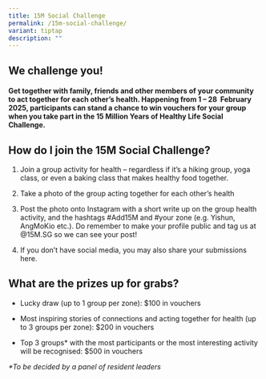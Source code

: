 ```yaml
---
title: 15M Social Challenge
permalink: /15m-social-challenge/
variant: tiptap
description: ""
---
```

<h2>We challenge you!</h2>
<h4>Get together with family, friends and other members of your community to act together for each other’s health. Happening from 1 – 28&nbsp; February 2025, participants can stand a chance to win vouchers for your group when you take part in the 15 Million Years of Healthy Life Social Challenge.</h4>
<h2>How do I join the 15M Social Challenge?</h2>
<ol data-tight="true" class="tight">
<li>
<p>Join a group activity for health – regardless if it’s a hiking group,
yoga class, or even a baking class that makes healthy food together.</p>
</li>
<li>
<p>Take a photo of the group acting together for each other’s health</p>
</li>
<li>
<p>Post the photo onto Instagram with a short write up on the group health
activity, and the hashtags #Add15M and #your zone (e.g. Yishun, AngMoKio
etc.). Do remember to make your profile public and tag us at @15M.SG so
we can see your post!</p>
</li>
<li>
<p>If you don’t have social media, you may also share your submissions here.</p>
</li>
</ol>
<p></p>
<h2>What are the prizes up for grabs?</h2>
<ul data-tight="true" class="tight">
<li>
<p>Lucky draw (up to 1 group per zone): $100 in vouchers</p>
</li>
<li>
<p>Most inspiring stories of connections and acting together for health (up
to 3 groups per zone): $200 in vouchers</p>
</li>
<li>
<p>Top 3 groups* with the most participants or the most interesting activity
will be recognised: $500 in vouchers</p>
</li>
</ul>
<p><em>*To be decided by a panel of resident leaders</em>
</p>